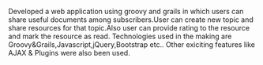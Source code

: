 Developed a web application using groovy and grails in which users can share useful documents among subscribers.User can create new topic and share resources for that topic.Also user can provide rating to the resource and mark the resource as read.
Technologies used in the making are Groovy&Grails,Javascript,jQuery,Bootstrap etc..
Other exiciting features like AJAX & Plugins were also been used.
